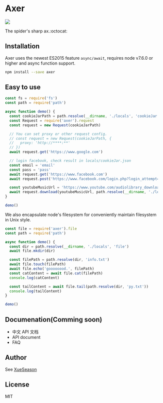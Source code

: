 # Axer

![](https://travis-ci.org/XueSeason/axer.svg?branch=master)

The spider's sharp ax.:octocat:

## Installation

Axer uses the newest ES2015 feature `async/await`, requires node v7.6.0 or higher and async function support.

```bash
npm install --save axer
```

## Easy to use

```javascript
const fs = require('fs')
const path = require('path')

async function demo() {
  const cookieJarPath = path.resolve(__dirname, './locals', 'cookieJar.json')
  const Request = require('axer').request
  const request = new Request(cookieJarPath)

  // You can set proxy or other request config.
  // const request = new Request(cookieJarPath, {
  //   proxy: 'http://****:**'
  // })
  await request.get('https://www.google.com')

  // login facebook, check result in locals/cookieJar.json
  const email = 'email'
  const pass = 'pass'
  await request.get('https://www.facebook.com')
  await request.post('https://www.facebook.com/login.php?login_attempt=1', { email, pass })

  const youtubeMusicUrl = 'https://www.youtube.com/audiolibrary_download?f=m&vid=2837bb75829ae65a'
  await request.download(youtubeMusicUrl, path.resolve(__dirname, './locals', 'mymusic.mp3'))
}

demo()
```

We also encapsulate node's filesystem for conveniently maintain filesystem in Unix style.

```javascript
const file = require('axer').file
const path = require('path')

async function demo() {
  const dir = path.resolve(__dirname, './locals', 'file')
  await file.mkdir(dir)

  const filePath = path.resolve(dir, 'info.txt')
  await file.touch(filePath)
  await file.echo('goooooood.', filePath)
  const catContent = await file.cat(filePath)
  console.log(catContent)

  const tailContent = await file.tail(path.resolve(dir, 'py.txt'))
  console.log(tailContent)
}

demo()
```

## Documenation(Comming soon)

- 中文 API 文档
- API document
- FAQ

## Author

See [XueSeason](https://github.com/xueseason)

## License

MIT


